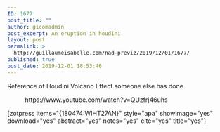 ```yaml
---
ID: 1677
post_title: ""
author: gicomadmin
post_excerpt: An eruption in houdini
layout: post
permalink: >
  http://guillaumeisabelle.com/nad-previz/2019/12/01/1677/
published: true
post_date: 2019-12-01 18:53:46
---
```

<!-- wp:paragraph -->

Reference of Houdini Volcano Effect someone else has done

<!-- /wp:paragraph -->

<!-- wp:core-embed/youtube {"url":"https://www.youtube.com/watch?v=QUzfrj46uhs","type":"video","providerNameSlug":"youtube","className":"wp-embed-aspect-16-9 wp-has-aspect-ratio"} --><figure class="wp-block-embed-youtube wp-block-embed is-type-video is-provider-youtube wp-embed-aspect-16-9 wp-has-aspect-ratio">

<div class="wp-block-embed__wrapper">
  https://www.youtube.com/watch?v=QUzfrj46uhs
</div></figure> 

<!-- /wp:core-embed/youtube -->

<!-- wp:shortcode --> [zotpress items="{180474:WIHT27AN}" style="apa" showimage="yes" download="yes" abstract="yes" notes="yes" cite="yes" title="yes"] 

<!-- /wp:shortcode -->